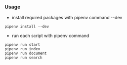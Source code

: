 ### Usage
- install required packages with pipenv command --dev
```
pipenv install --dev
```
- run each script with pipenv command
```
pipenv run start
pipenv run index
pipenv run document
pipenv run search
```
 
